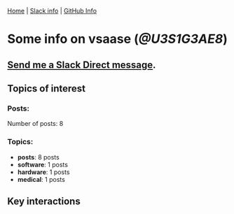 [Home](https://kelu124.github.io/echommunity/) | [Slack info](https://kelu124.github.io/echommunity/) | [GitHub Info](https://kelu124.github.io/echommunity/github.html)

# Some info on __vsaase__ (_@U3S1G3AE8_)


## [Send me a Slack Direct message](https://echopen.slack.com/messages/@vsaase/).

## Topics of interest

### Posts: 

Number of posts: 8

### Topics:

* __posts__: 8 posts
* __software__: 1 posts
* __hardware__: 1 posts
* __medical__: 1 posts

## Key interactions 

